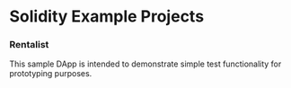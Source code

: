 # Solidity Example Projects

### Rentalist

This sample DApp is intended to demonstrate simple test functionality for prototyping purposes.
